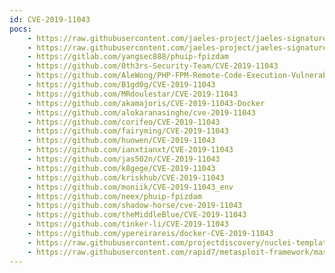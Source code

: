 ```yaml
---
id: CVE-2019-11043
pocs:
    - https://raw.githubusercontent.com/jaeles-project/jaeles-signatures/master/cves/php7-rce-cve-2019-11043.yaml
    - https://raw.githubusercontent.com/jaeles-project/jaeles-signatures/master/cves/php-rce-cve-2019-11043.yaml
    - https://gitlab.com/yangsec888/phuip-fpizdam
    - https://github.com/0th3rs-Security-Team/CVE-2019-11043
    - https://github.com/AleWong/PHP-FPM-Remote-Code-Execution-Vulnerability-CVE-2019-11043-
    - https://github.com/B1gd0g/CVE-2019-11043
    - https://github.com/MRdoulestar/CVE-2019-11043
    - https://github.com/akamajoris/CVE-2019-11043-Docker
    - https://github.com/alokaranasinghe/cve-2019-11043
    - https://github.com/corifeo/CVE-2019-11043
    - https://github.com/fairyming/CVE-2019-11043
    - https://github.com/huowen/CVE-2019-11043
    - https://github.com/ianxtianxt/CVE-2019-11043
    - https://github.com/jas502n/CVE-2019-11043
    - https://github.com/k8gege/CVE-2019-11043
    - https://github.com/kriskhub/CVE-2019-11043
    - https://github.com/moniik/CVE-2019-11043_env
    - https://github.com/neex/phuip-fpizdam
    - https://github.com/shadow-horse/cve-2019-11043
    - https://github.com/theMiddleBlue/CVE-2019-11043
    - https://github.com/tinker-li/CVE-2019-11043
    - https://github.com/ypereirareis/docker-CVE-2019-11043
    - https://raw.githubusercontent.com/projectdiscovery/nuclei-templates/master/cves/CVE-2019-11043.yaml
    - https://raw.githubusercontent.com/rapid7/metasploit-framework/master/modules/exploits/multi/http/php_fpm_rce.rb
---
```

